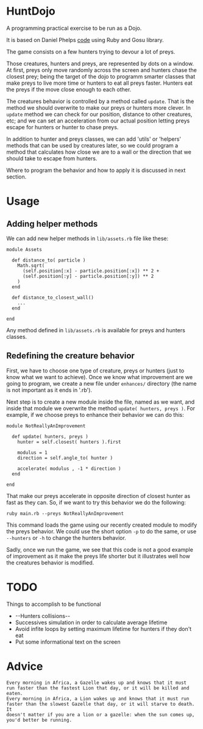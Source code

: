 # HuntDojo

A programming practical exercise to be run as a Dojo.

It is based on Daniel Phelps [code](http://www.libgosu.org/cgi-bin/mwf/topic_show.pl?tid=272) 
using Ruby and Gosu library.

The game consists on a few hunters trying to devour a lot of preys.

Those creatures, hunters and preys, are represented by dots on a window. At
first, preys only move randomly across the screen and hunters chase the 
closest prey; being the target of the dojo to programm smarter classes that 
make preys to live more time or hunters to eat all preys faster. Hunters
eat the preys if the move close enough to each other.

The creatures behavior is controlled by a method called `update`. That
is the method we should overwrite to make our preys or hunters more clever.
In `update` method we can check for our position, distance to other
creatures, etc; and we can set an acceleration from our actual position
letting preys escape for hunters or hunter to chase preys.

In addition to hunter and preys classes, we can add 'utils' or 'helpers' 
methods that can be used by creatures later, so we could program a method
that calculates how close we are to a wall or the direction that we should 
take to escape from hunters.

Where to program the behavior and how to apply it is discussed in next section.

# Usage

## Adding helper methods

We can add new helper methods in `lib/assets.rb` file like these:

    module Assets

      def distance_to( particle )
        Math.sqrt( 
          (self.position[:x] - particle.position[:x]) ** 2 + 
          (self.position[:y] - particle.position[:y]) ** 2 
        )
      end

      def distance_to_closest_wall()
        ...
      end

    end

Any method defined in `lib/assets.rb` is available for preys and hunters 
classes.

## Redefining the creature behavior

First, we have to choose one type of creature, preys or hunters (just to know
what we want to achieve). Once we know what improvement are we going to program,
we create a new file under `enhances/` directory (the name is not important as 
it ends in '.rb').

Next step is to create a new module inside the file, named as we want, and inside
that module we overwrite the method `update( hunters, preys )`. For example, if
we choose preys to enhance their behavior we can do this:

    module NotReallyAnImprovement
      
      def update( hunters, preys )
        hunter = self.closest( hunters ).first
      
        modulus = 1
        direction = self.angle_to( hunter )
      
        accelerate( modulus , -1 * direction )
      end

    end

That make our preys accelerate in opposite direction of closest hunter as fast 
as they can. So, if we want to try this behavior we do the following:

    ruby main.rb --preys NotReallyAnImprovement 

This command loads the game using our recently created module to modify the 
preys behavior. We could use the short option `-p` to do the same, or use
`--hunters` or `-h` to change the hunters behavior.

Sadly, once we run the game, we see that this code is not a good example of 
improvement as it make the preys life shorter but it illustrates well how 
the creatures behavior is modified.

# TODO

Things to accomplish to be functional

* --Hunters collisions--
* Successives simulation in order to calculate average lifetime
* Avoid infite loops by setting maximum lifetime for hunters if they don't eat
* Put some informational text on the screen

# Advice

    Every morning in Africa, a Gazelle wakes up and knows that it must
    run faster than the fastest Lion that day, or it will be killed and eaten.
    Every morning in Africa, a Lion wakes up and knows that it must run
    faster than the slowest Gazelle that day, or it will starve to death. It
    doesn't matter if you are a lion or a gazelle: when the sun comes up,
    you'd better be running.
